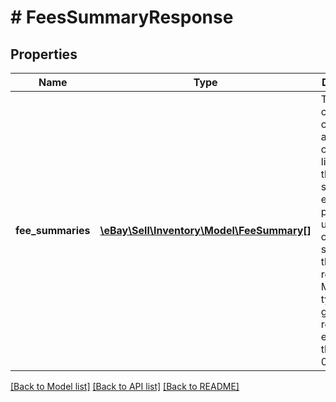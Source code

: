 # # FeesSummaryResponse

## Properties

Name | Type | Description | Notes
------------ | ------------- | ------------- | -------------
**fee_summaries** | [**\eBay\Sell\Inventory\Model\FeeSummary[]**](FeeSummary.md) | This container consists of an array of one or more listing fees that the seller can expect to pay for unpublished offers specified in the call request. Many fee types will get returned even when they are 0.0. | [optional]

[[Back to Model list]](../../README.md#models) [[Back to API list]](../../README.md#endpoints) [[Back to README]](../../README.md)
